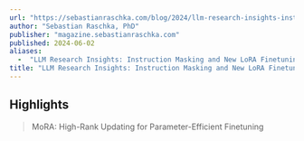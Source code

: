 ```yaml
---
url: "https://sebastianraschka.com/blog/2024/llm-research-insights-instruction-copy.html"
author: "Sebastian Raschka, PhD"
publisher: "magazine.sebastianraschka.com"
published: 2024-06-02
aliases:
  -  "LLM Research Insights: Instruction Masking and New LoRA Finetuning Experiments"
title: "LLM Research Insights: Instruction Masking and New LoRA Finetuning Experiments"
---
```


## Highlights
> MoRA: High-Rank Updating for Parameter-Efficient Finetuning

